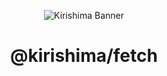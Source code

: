 <div align="center">

![Kirishima Banner](https://i.kagchi.my.id/kirishima-ship-banner.jpg)

# @kirishima/fetch

</div>
